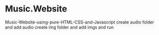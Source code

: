 # Music.Website
Music-Website-using-pure-HTML-CSS-and-Javascript
create audio folder and add audio
create img folder and add imgs 
and run 
